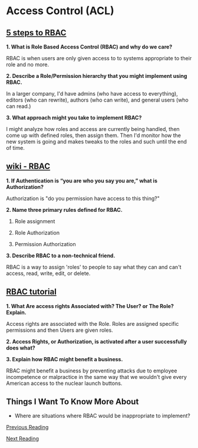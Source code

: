 # Access Control (ACL)

## [5 steps to RBAC](https://www.csoonline.com/article/3060780/security/5-steps-to-simple-role-based-access-control.html)

**1. What is Role Based Access Control (RBAC) and why do we care?**

RBAC is when users are only given access to to systems appropriate to their role and no more.

**2. Describe a Role/Permission hierarchy that you might implement using RBAC.**

In a larger company, I'd have admins (who have access to everything), editors (who can rewrite), authors (who can write), and general users (who can read.)

**3. What approach might you take to implement RBAC?**

I might analyze how roles and access are currently being handled, then come up with defined roles, then assign them. Then I'd monitor how the new system is going and makes tweaks to the roles and such until the end of time.

## [wiki - RBAC](https://en.wikipedia.org/wiki/Role-based_access_control)

**1. If Authentication is “you are who you say you are,” what is Authorization?**

Authorization is "do you permission have access to this thing?"

**2. Name three primary rules defined for RBAC.**

1. Role assignment

2. Role Authorization

3. Permission Authorization

**3. Describe RBAC to a non-technical friend.**

RBAC is a way to assign 'roles' to people to say what they can and can't access, read, write, edit, or delete.

## [RBAC tutorial](https://www.youtube.com/watch?v%3DC4NP8Eon3cA)

**1. What Are access rights Associated with? The User? or The Role? Explain.**

Access rights are associated with the Role. Roles are assigned specific permissions and then Users are given roles.

**2. Access Rights, or Authorization, is activated after a user successfully does what?**

**3. Explain how RBAC might benefit a business.**

RBAC might benefit a business by preventing attacks due to employee incompetence or malpractice in the same way that we wouldn't give every American access to the nuclear launch buttons.

## Things I Want To Know More About

- Where are situations where RBAC would be inappropriate to implement?

[Previous Reading](./class-07.md)

[Next Reading](./class-10.md)
